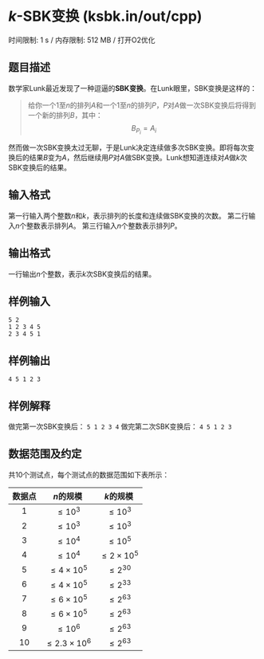 # $k$-SBK变换 (ksbk.in/out/cpp)
时间限制: 1 s / 内存限制: 512 MB / 打开O2优化

## 题目描述
数学家Lunk最近发现了一种逗逼的**SBK变换**。在Lunk眼里，SBK变换是这样的：

> 给你一个$1$至$n$的排列$A$和一个$1$至$n$的排列$P$，$P$对$A$做一次SBK变换后将得到一个新的排列$B$，其中：
> $$ B_{P_i} = A_i \tag{SBK Transformation}$$

然而做一次SBK变换太过无聊，于是Lunk决定连续做多次SBK变换。即将每次变换后的结果$B$变为$A$，然后继续用$P$对$A$做SBK变换。Lunk想知道连续对$A$做$k$次SBK变换后的结果。

## 输入格式
第一行输入两个整数$n$和$k$，表示排列的长度和连续做SBK变换的次数。
第二行输入$n$个整数表示排列$A$。
第三行输入$n$个整数表示排列$P$。

## 输出格式
一行输出$n$个整数，表示$k$次SBK变换后的结果。

## 样例输入
```
5 2
1 2 3 4 5
2 3 4 5 1
```

## 样例输出
```
4 5 1 2 3
```

## 样例解释
做完第一次SBK变换后： `5 1 2 3 4`
做完第二次SBK变换后： `4 5 1 2 3`

## 数据范围及约定
共$10$个测试点，每个测试点的数据范围如下表所示：

|数据点|$n$的规模|$k$的规模|
|:-:|:-:|:-:|
|1|$\le10^3$          |$\le10^3$|
|2|$\le10^3$          |$\le10^3$|
|3|$\le10^4$          |$\le10^5$|
|4|$\le10^4$          |$\le2\times10^5$|
|5|$\le4\times10^5$   |$\le2^{30}$|
|6|$\le4\times10^5$   |$\le2^{33}$|
|7|$\le6\times10^5$   |$\le2^{63}$|
|8|$\le6\times10^5$   |$\le2^{63}$|
|9|$\le10^6$          |$\le2^{63}$|
|10|$\le2.3\times10^6$|$\le2^{63}$|
